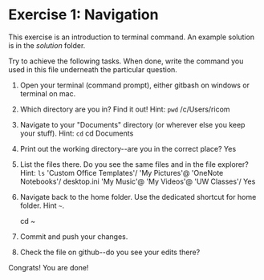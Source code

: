 # Exercise 1: Navigation

This exercise is an introduction to terminal command.
An example solution is in the _solution_ folder.

Try to achieve the following tasks.  When done, write the command you
used in this file underneath the particular question.

1. Open your terminal (command prompt), either gitbash on windows or
   terminal on mac.
   
2. Which directory are you in?  Find it out!  Hint: `pwd`
/c/Users/ricom

3. Navigate to your "Documents" directory (or wherever else you keep
   your stuff).  Hint: `cd`
   cd Documents
   
4. Print out the working directory--are you in the correct place?
  Yes

5. List the files there.  Do you see the same files and in the file
   explorer?  Hint: `ls`
   'Custom Office Templates'/  'My Pictures'@  'OneNote Notebooks'/   desktop.ini
    'My Music'@                 'My Videos'@    'UW Classes'/
  Yes

6. Navigate back to the home folder.  Use the dedicated shortcut for
   home folder.  Hint `~`.

    cd ~

7. Commit and push your changes.


8. Check the file on github--do you see your edits there?

Congrats!  You are done!
